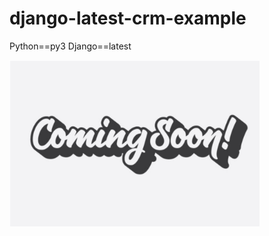 # django-latest-crm-example


Python==py3
Django==latest

<p align="left">
  <img src="./.img/comming_soon.png" width="400"/>
</p>
